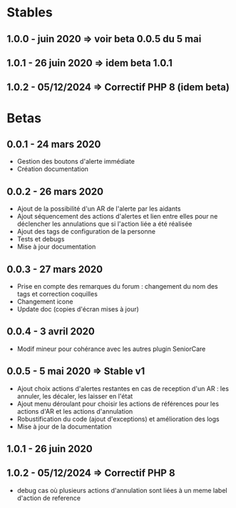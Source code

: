 # Stables

1.0.0 - juin 2020 => voir beta 0.0.5 du 5 mai
---

1.0.1 - 26 juin 2020 => idem beta 1.0.1
---

1.0.2 - 05/12/2024 => Correctif PHP 8 (idem beta)
---

# Betas

0.0.1 - 24 mars 2020
---

* Gestion des boutons d'alerte immédiate
* Création documentation

0.0.2 - 26 mars 2020
---

* Ajout de la possibilité d'un AR de l'alerte par les aidants
* Ajout séquencement des actions d'alertes et lien entre elles pour ne déclencher les annulations que si l'action liée a été réalisée
* Ajout des tags de configuration de la personne
* Tests et debugs
* Mise à jour documentation

0.0.3 - 27 mars 2020
---

* Prise en compte des remarques du forum : changement du nom des tags et correction coquilles
* Changement icone
* Update doc (copies d'écran mises à jour)

0.0.4 - 3 avril 2020
---

* Modif mineur pour cohérance avec les autres plugin SeniorCare

0.0.5 - 5 mai 2020 => Stable v1
---

* Ajout choix actions d'alertes restantes en cas de reception d'un AR : les annuler, les décaler, les laisser en l'état
* Ajout menu déroulant pour choisir les actions de références pour les actions d'AR et les actions d'annulation
* Robustification du code (ajout d'exceptions) et amélioration des logs
* Mise à jour de la documentation

1.0.1 - 26 juin 2020
---

1.0.2 - 05/12/2024 => Correctif PHP 8
---

* debug cas où plusieurs actions d'annulation sont liées à un meme label d'action de reference
